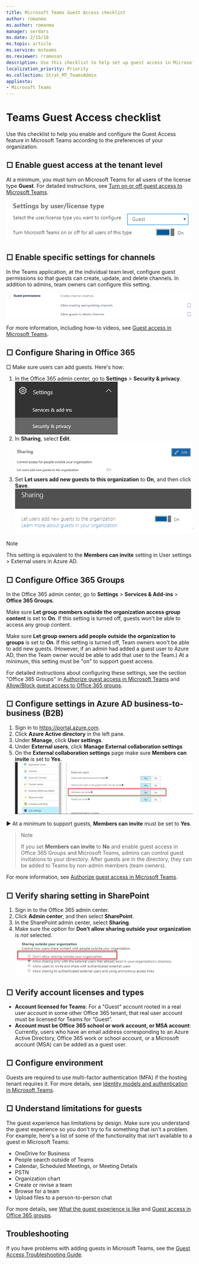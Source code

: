 ```yaml
---
title: Microsoft Teams Guest Access checklist
author: romanma
ms.author: romanma
manager: serdars
ms.date: 2/15/18
ms.topic: article
ms.service: msteams
ms.reviewer: rramesan
description: Use this checklist to help set up guest access in Microsoft Teams Guest Access.
localization_priority: Priority
ms.collection: Strat_MT_TeamsAdmin
appliesto: 
- Microsoft Teams
---
```



Teams Guest Access checklist
==========================================

Use this checklist to help you enable and configure the Guest Access feature in Microsoft Teams according to the preferences of your organization.




## □  Enable guest access at the tenant level

At a minimum, you must turn on Microsoft Teams for all users of the license type **Guest**. For detailed instructions, see [Turn on or off guest access to Microsoft Teams](set-up-guests.md).

![Screenshot shows an example of a Teams Settings toggle](media/guest-access-checklist-TeamsSettings1.png)



## □ Enable specific settings for channels 
In the Teams application, at the individual team level, configure guest permissions so that guests can create, update, and delete channels. In addition to admins,  team owners can configure this setting.

![Screenshot shows an example of a Team/Channel Settings toggle](media/guest-access-checklist-TeamsSettings2.png)


For more information, including how-to videos, see [Guest access in Microsoft Teams](guest-access.md).



## □  Configure Sharing in Office 365 

□ Make sure users can add guests. Here's how:

1. In the Office 365 admin center, go to **Settings** > **Security & privacy**.
![Screenshot shows an example of a Services settings](media/guest-access-checklist-Office365Admin_Services_addins.png)
1. In **Sharing**, select **Edit**.![Screenshot shows an example of a Sharing Settings edit button](media/guest-access-checklist-Office365Admin_Services_addins_Sharing1.png)
2. Set **Let users add new guests to this organization** to **On**, and then click **Save**.![Screenshot shows an example of a Sharing Settings toggle](media/guest-access-checklist-Office365Admin_Services_addins_Sharing2.png)
 

 > [!NOTE]
> This setting is equivalent to the **Members can invite** setting in  User settings > External users  in Azure AD.  




## □ Configure Office 365 Groups

In the Office 365 admin center, go to **Settings** > **Services & Add-ins** > **Office 365 Groups**.

Make sure **Let group members outside the organization access group content** is set to **On**. If this setting is turned off, guests won't be able to access any group content.

Make sure **Let group owners add people outside the organization to groups** is set to **On**. If this setting is turned off, Team owners won't be able to add new guests. (However, if an admin had added a guest user to Azure AD, then the Team owner would be able to add that user to the Team.) At a minimum,  this setting must be "on" to support guest access.

For detailed instructions about configuring these settings, see the section "Office 365 Groups" in [Authorize guest access in Microsoft Teams](Teams-dependencies.md) and [Allow/Block guest access to Office 365 groups](https://go.microsoft.com/fwlink/?linkid=869658).
 


## □ Configure settings in Azure AD business-to-business (B2B)
1. Sign in to https://portal.azure.com.
2. Click **Azure Active directory** in the left pane.
3. Under **Manage**, click **User settings**.
4. Under **External users**, click **Manage External collaboration settings**
5. On the **External collaboration settings** page make sure **Members can invite** is set to **Yes**.![Screenshot shows an example of a AAD Settings toggle. ](media/guest-access-checklist-AADSettings1.png)

	

► At a minimum to support guests, **Members can invite** must be set to **Yes**.

> > [!NOTE]
> If you set **Members can invite** to **No** and enable guest access in Office 365 Groups and Microsoft Teams, admins can control guest invitations to your directory. After guests are in the directory, they can be added to Teams by non-admin members (team owners).


For more information, see [Authorize guest access in Microsoft Teams](Teams-dependencies.md).







## □ Verify sharing setting in SharePoint
1. Sign in to the Office 365 admin center.
2. Click **Admin center**, and then select **SharePoint**.
3. In the SharePoint admin center, select **Sharing**.
4. Make sure the option for **Don’t allow sharing outside your organization** is *not* selected.![Screenshot shows an example of a Sparepoint Online Settings toggle. ](media/guest-access-checklist-SPOSettings1.png)



## □ Verify account licenses and types

- **Account licensed for Teams**: For a "Guest" account rooted in a real user account in some other Office 365 tenant, that real user account must be licensed for Teams for “Guest”. 
- **Account must be Office 365 school or work account, or MSA account**: Currently, users who have an email address corresponding to an Azure Active Directory, Office 365 work or school account, or a Microsoft account (MSA) can be added as a guest user. 
 
## □ Configure environment


Guests are required to use multi-factor authentication (MFA) if the hosting tenant requires it.
For more details, see [Identity models and authentication in Microsoft Teams](identify-models-authentication.md).

## □ Understand limitations for guests

The guest experience has limitations by design. Make sure you understand the guest experience so you don't try to fix something that isn't a problem.
For example, here's a list of some of the functionality that isn't available to a guest in Microsoft Teams:

- OneDrive for Business
- People search outside of Teams
- Calendar, Scheduled Meetings, or Meeting Details
- PSTN
- Organization chart
- Create or revise a team
- Browse for a team
- Upload files to a person-to-person chat

For more details, see [What the guest experience is like](guest-experience.md) and [Guest access in Office 365 groups](https://support.office.com/article/guest-access-in-office-365-groups-bfc7a840-868f-4fd6-a390-f347bf51aff6).




## Troubleshooting

If you have problems with adding guests in Microsoft Teams, see the [Guest Access Troubleshooting Guide](https://techcommunity.microsoft.com/t5/Microsoft-Teams/Guest-Access-Troubleshooting-Guide/td-p/119797).


